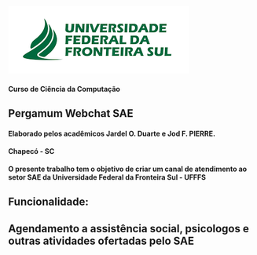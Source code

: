![Imagem brasão UFFS](public/img/uffs.png)

#### Curso de Ciência da Computação ####

## Pergamum Webchat SAE ##

#### Elaborado pelos acadêmicos Jardel O. Duarte e Jod F. PIERRE. ####  

#### Chapecó - SC ####


**O presente trabalho tem o objetivo de criar um canal de atendimento ao
setor SAE da Universidade Federal da Fronteira Sul - UFFFS**

## Funcionalidade: ##
## Agendamento a assistência social, psicologos e outras atividades ofertadas pelo SAE ##
